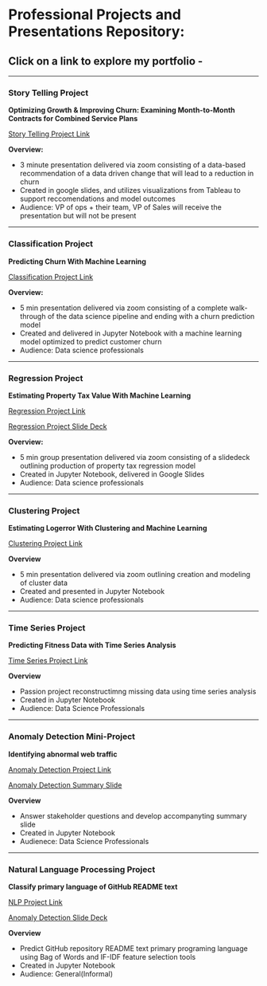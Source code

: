 # Professional Projects and Presentations Repository:

## Click on a link to explore my portfolio -

****
### **Story Telling Project** 
**Optimizing Growth & Improving Churn: Examining Month-to-Month Contracts for Combined Service Plans**

[Story Telling Project Link](/telco_visualization.pdf)

**Overview:**
- 3 minute presentation delivered via zoom consisting of a data-based recommendation of a data driven change that will lead to a reduction in churn
- Created in google slides, and utilizes visualizations from Tableau to support reccomendations and model outcomes
- Audience: VP of ops + their team, VP of Sales will receive the presentation but will not be present 

****
### **Classification Project**
**Predicting Churn With Machine Learning**

[Classification Project Link](https://github.com/CSolitaire/telco_churn)

**Overview:**
- 5 min presentation delivered via zoom consisting of a complete walk-through of the data science pipeline and ending with a churn prediction model
- Created and delivered in Jupyter Notebook with a machine learning model optimized to predict customer churn
- Audience: Data science professionals

****
### **Regression Project** 
**Estimating Property Tax Value With Machine Learning**

[Regression Project Link](https://github.com/CY-Data-Services/zillow_regression_project)   


[Regression Project Slide Deck](https://docs.google.com/presentation/d/1O1oWwpjngXqnWylhtI1CFIcE8Nl13MardtJ5TaAJ7oo/edit?usp=sharing)

**Overview:**
- 5 min group presentation delivered via zoom consisting of a slidedeck outlining production of property tax regression model
- Created in Jupyter Notebook, delivered in Google Slides
- Audience: Data science professionals 

***
### **Clustering Project**
**Estimating Logerror With Clustering and Machine Learning**

[Clustering Project Link](https://github.com/CSolitaire/zillow_cluster_project)

**Overview**
- 5 min presentation delivered via zoom outlining creation and modeling of cluster data
- Created and presented in Jupyter Notebook
- Audience: Data science professionals

***
### **Time Series Project**
**Predicting Fitness Data with Time Series Analysis**

[Time Series Project Link](https://github.com/CSolitaire/fitbit_time_series_project)

**Overview**
- Passion project reconstructimng missing data using time series analysis
- Created in Jupyter Notebook
- Audience: Data Science Professionals


***
### **Anomaly Detection Mini-Project**
**Identifying abnormal web traffic**

[Anomaly Detection Project Link](https://github.com/CSolitaire/anomaly-detection-exercises/blob/main/anomaly_detection_mini_project.ipynb)  

[Anomaly Detection Summary Slide](https://docs.google.com/presentation/d/16bXdsvtSRDfHJDbqBV_l1kIVWSinuuww9qQdHHIPc5Y/edit?usp=sharing)   

**Overview**
- Answer stakeholder questions and develop accompanyting summary slide
- Created in Jupyter Notebook
- Audienece: Data Science Professionals


***
### **Natural Language Processing Project**
**Classify primary language of GitHub README text**

[NLP Project Link](https://github.com/AC-Readme/nlp_project)

[Anomaly Detection Slide Deck](https://docs.google.com/presentation/d/1uExigdX1uRlbnQSTpSOJH3AbTJnThjOM9qoH-pVSvig/edit?usp=sharing)

**Overview**
- Predict GitHub repository README text primary programing language using Bag of Words and IF-IDF feature selection tools
- Created in Jupyter Notebook
- Audience: General(Informal)

